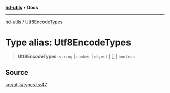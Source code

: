 [**hd-utils**](../README.md) • **Docs**

***

[hd-utils](../globals.md) / Utf8EncodeTypes

# Type alias: Utf8EncodeTypes

> **Utf8EncodeTypes**: `string` \| `number` \| `object` \| [] \| `boolean`

## Source

[src/utils/types.ts:47](https://github.com/AhmadHddad/h-utils/blob/b1dfa95e218c9605f39fc234662ef50e62fadcb8/src/utils/types.ts#L47)
